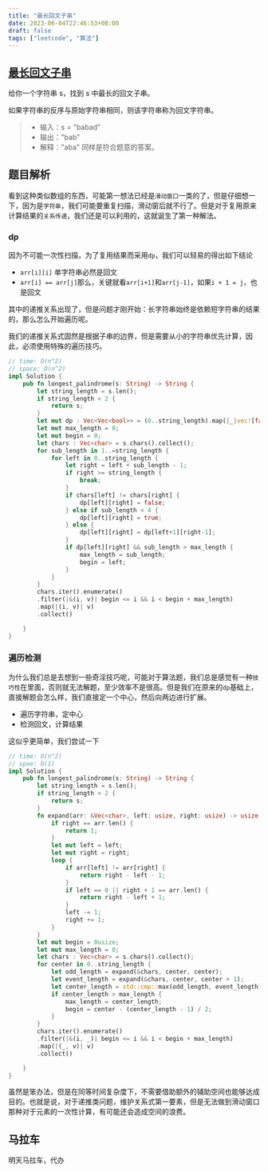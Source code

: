```yaml
---
title: "最长回文子串"
date: 2023-06-04T22:46:53+08:00
draft: false
tags: ["leetcode", "算法"]
---
```


## [最长回文子串](https://leetcode.cn/problems/longest-palindromic-substring/)

给你一个字符串 s，找到 s 中最长的回文子串。

如果字符串的反序与原始字符串相同，则该字符串称为回文字符串。

>- 输入：s = "babad"
>- 输出："bab"
>- 解释："aba" 同样是符合题意的答案。

## 题目解析

看到这种类似数组的东西，可能第一想法已经是`滑动窗口`一类的了，但是仔细想一下，因为是`字符串`，我们可能要重复扫描，滑动窗后就不行了。但是对于复用原来计算结果的`关系传递`，我们还是可以利用的，这就诞生了第一种解法。

### dp

因为不可能一次性扫描，为了复用结果而采用`dp`，我们可以轻易的得出如下结论
- `arr[i][i]` 单字符串必然是回文
- `arr[i] == arr[j]`那么，关键就看`arr[i+1]`和`arr[j-1]`，如果`i + 1 = j`，也是回文

其中的递推关系出现了，但是问题才刚开始：长字符串始终是依赖短字符串的结果的，那么怎么开始遍历呢。


我们的递推关系式固然是根据子串的边界，但是需要从小的字符串优先计算，因此，必须使用特殊的遍历技巧。

```rust
// time: O(n^2)
// space: O(n^2)
impl Solution {
    pub fn longest_palindrome(s: String) -> String {
        let string_length = s.len();
        if string_length < 2 {
            return s;
        }
        let mut dp : Vec<Vec<bool>> = (0..string_length).map(|_|vec![false; string_length]).collect();
        let mut max_length = 0;
        let mut begin = 0;
        let chars : Vec<char> = s.chars().collect();
        for sub_length in 1..=string_length {
            for left in 0..string_length {
                let right = left + sub_length - 1;
                if right >= string_length {
                    break;
                }
                if chars[left] != chars[right] {
                    dp[left][right] = false;
                } else if sub_length < 4 {
                    dp[left][right] = true;
                } else {
                    dp[left][right] = dp[left+1][right-1];
                }
                if dp[left][right] && sub_length > max_length {
                    max_length = sub_length;
                    begin = left;
                }
            }
        }
        chars.iter().enumerate()
        .filter(|&(i, v)| begin <= i && i < begin + max_length)
        .map(|(i, v)| v)
        .collect()

    }
}
```

### 遍历检测

为什么我们总是去想到一些奇淫技巧呢，可能对于算法题，我们总是感觉有一种`技巧性`在里面，否则就无法解题，至少效率不是很高。但是我们在原来的`dp`基础上，直接解题会怎么样，我们直接定一个中心，然后向两边进行扩展。
- 遍历字符串，定中心
- 检测回文，计算结果

这似乎更简单，我们尝试一下

```rust
// time: O(n^2)
// spae: O(1)
impl Solution {
    pub fn longest_palindrome(s: String) -> String {
        let string_length = s.len();
        if string_length < 2 {
            return s;
        }
        fn expand(arr: &Vec<char>, left: usize, right: usize) -> usize {
            if right == arr.len() {
                return 1;
            }
            let mut left = left;
            let mut right = right;
            loop {
                if arr[left] != arr[right] {
                    return right - left - 1;
                }
                if left == 0 || right + 1 == arr.len() {
                    return right - left + 1;
                }
                left -= 1;
                right += 1;
            }
        }
        let mut begin = 0usize;
        let mut max_length = 0;
        let chars : Vec<char> = s.chars().collect();
        for center in 0..string_length {
            let odd_length = expand(&chars, center, center);
            let event_length = expand(&chars, center, center + 1);
            let center_length = std::cmp::max(odd_length, event_length);
            if center_length > max_length {
                max_length = center_length;
                begin = center - (center_length - 1) / 2;
            }
        }
        chars.iter().enumerate()
        .filter(|&(i, _)| begin <= i && i < begin + max_length)
        .map(|(_, v)| v)
        .collect()

    }
}

```

虽然是笨办法，但是在同等时间复杂度下，不需要借助额外的辅助空间也能够达成目的。也就是说，对于递推类问题，维护关系式第一要素，但是无法做到滑动窗口那种对于元素的一次性计算，有可能还会造成空间的浪费。

## 马拉车
明天马拉车，代办

